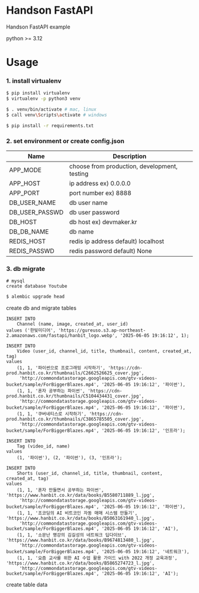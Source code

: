 # Handson FastAPI
Handson FastAPI example

python >= 3.12

# Usage

### 1. install virtualenv
```sh
$ pip install virtualenv
$ virtualenv -p python3 venv
```

```sh
$ . venv/bin/activate # mac, linux
$ call venv\Scripts\activate # windows
```

```sh
$ pip install -r requirements.txt
```

### 2. set environment or create config.json
| Name                | Description                                  |
| ------------------- |----------------------------------------------|
| APP_MODE            | choose from production, development, testing |
| APP_HOST            | ip address ex) 0.0.0.0                       |
| APP_PORT            | port number ex) 8888                         |
| DB_USER_NAME        | db user name                                 |
| DB_USER_PASSWD      | db user password                             |
| DB_HOST             | db host ex) devmaker.kr                      |
| DB_DB_NAME          | db name                                      |
| REDIS_HOST          | redis ip address default) localhost          |
| REDIS_PASSWD        | redis password default) None                 |

### 3. db migrate
```mysql
# mysql
create database Youtube
```

```sh
$ alembic upgrade head
```
create db and migrate tables

```mysql
INSERT INTO
    Channel (name, image, created_at, user_id)
values ('한빛미디어', 'https://gureuso.s3.ap-northeast-2.amazonaws.com/fastapi/hanbit_logo.webp', '2025-06-05 19:16:12', 1);

INSERT INTO
    Video (user_id, channel_id, title, thumbnail, content, created_at, tag)
values
    (1, 1, '파이썬으로 프로그래밍 시작하기', 'https://cdn-prod.hanbit.co.kr/thumbnails/C2662526625_cover.jpg',
     'http://commondatastorage.googleapis.com/gtv-videos-bucket/sample/ForBiggerBlazes.mp4', '2025-06-05 19:16:12', '파이썬'),
    (1, 1, '혼자 공부하는 파이썬', 'https://cdn-prod.hanbit.co.kr/thumbnails/C5104434431_cover.jpg',
     'http://commondatastorage.googleapis.com/gtv-videos-bucket/sample/ForBiggerBlazes.mp4', '2025-06-05 19:16:12', '파이썬'),
    (1, 1, '쿠버네티스로 시작하기', 'https://cdn-prod.hanbit.co.kr/thumbnails/C3865785505_cover.jpg',
     'http://commondatastorage.googleapis.com/gtv-videos-bucket/sample/ForBiggerBlazes.mp4', '2025-06-05 19:16:12', '인프라');

INSERT INTO
    Tag (video_id, name)
values
    (1, '파이썬'), (2, '파이썬'), (3, '인프라');

INSERT INTO
    Shorts (user_id, channel_id, title, thumbnail, content, created_at, tag)
values
    (1, 1, '혼자 만들면서 공부하는 파이썬', 'https://www.hanbit.co.kr/data/books/B5580711889_l.jpg',
     'http://commondatastorage.googleapis.com/gtv-videos-bucket/sample/ForBiggerBlazes.mp4', '2025-06-05 19:16:12', '파이썬'),
    (1, 1, '조코딩의 AI 비트코인 자동 매매 시스템 만들기', 'https://www.hanbit.co.kr/data/books/B5063161940_l.jpg',
     'http://commondatastorage.googleapis.com/gtv-videos-bucket/sample/ForBiggerBlazes.mp4', '2025-06-05 19:16:12', 'AI'),
    (1, 1, '소문난 명강의 김길성의 네트워크 딥다이브', 'https://www.hanbit.co.kr/data/books/B9674813480_l.jpg',
     'http://commondatastorage.googleapis.com/gtv-videos-bucket/sample/ForBiggerBlazes.mp4', '2025-06-05 19:16:12', '네트워크'),
    (1, 1, '요즘 교사를 위한 AI 수업 활용 가이드 with 2022 개정 교육과정', 'https://www.hanbit.co.kr/data/books/B5865274723_l.jpg',
     'http://commondatastorage.googleapis.com/gtv-videos-bucket/sample/ForBiggerBlazes.mp4', '2025-06-05 19:16:12', 'AI');
```
create table data
